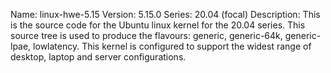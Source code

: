 Name:    linux-hwe-5.15
Version: 5.15.0
Series:  20.04 (focal)
Description:
    This is the source code for the Ubuntu linux kernel for the 20.04 series. This
    source tree is used to produce the flavours: generic, generic-64k, generic-lpae, lowlatency.
    This kernel is configured to support the widest range of desktop, laptop and
    server configurations.
